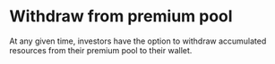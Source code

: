 # Withdraw from premium pool

At any given time, investors have the option to withdraw accumulated resources from their premium pool to their wallet.
